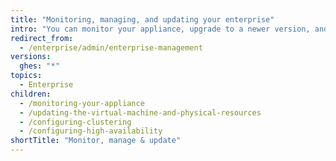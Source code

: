```yaml
---
title: "Monitoring, managing, and updating your enterprise"
intro: "You can monitor your appliance, upgrade to a newer version, and configure clustering or high availability"
redirect_from:
  - /enterprise/admin/enterprise-management
versions:
  ghes: "*"
topics:
  - Enterprise
children:
  - /monitoring-your-appliance
  - /updating-the-virtual-machine-and-physical-resources
  - /configuring-clustering
  - /configuring-high-availability
shortTitle: "Monitor, manage & update"
---
```

